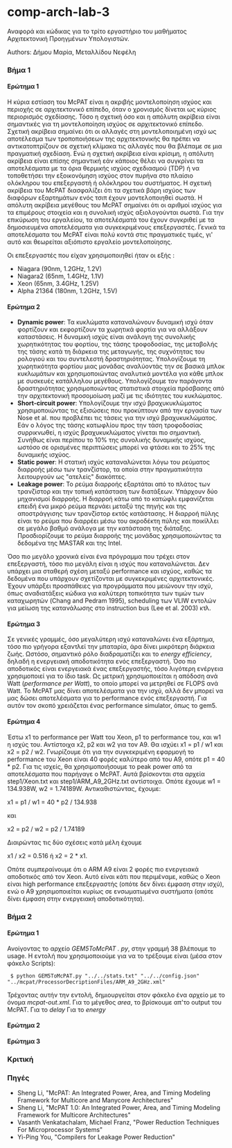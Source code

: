 

# comp-arch-lab-3
Αναφορά και κώδικας για το τρίτο εργαστήριο του μαθήματος Αρχιτεκτονική Προηγμένων Υπολογιστών.

Authors: Δήμου Μαρία, Μεταλλίδου Νεφέλη

### Βήμα 1

#### Ερώτημα 1

Η κύρια εστίαση του McPAT είναι η ακριβής μοντελοποίηση ισχύος και περιοχής σε αρχιτεκτονικό επίπεδο, όταν ο χρονισμός δίνεται ως κύριος περιορισμός σχεδίασης. Τόσο η σχετική όσο και η απόλυτη ακρίβεια είναι σημαντικές για τη μοντελοποίηση ισχύος σε αρχιτεκτονικό επίπεδο. Σχετική ακρίβεια σημαίνει ότι οι αλλαγές στη μοντελοποιημένη ισχύ ως αποτέλεσμα των τροποποιήσεων της αρχιτεκτονικής θα πρέπει να αντικατοπτρίζουν σε σχετική κλίμακα τις αλλαγές που θα βλέπαμε σε μια πραγματική σχεδίαση. Ενώ η σχετική ακρίβεια είναι κρίσιμη, η απόλυτη ακρίβεια είναι επίσης σημαντική εάν κάποιος θέλει να συγκρίνει τα αποτελέσματα με τα όρια θερμικής ισχύος σχεδιασμού (TDP) ή να τοποθετήσει την εξοικονόμηση ισχύος στον πυρήνα στο πλαίσιο ολόκληρου του επεξεργαστή ή ολόκληρου του συστήματος. Η σχετική ακρίβεια του McPAT διασφαλίζει ότι τα σχετικά βάρη ισχύος των διαφόρων εξαρτημάτων ενός τσιπ έχουν μοντελοποιηθεί σωστά. Η απόλυτη ακρίβεια μεγέθους του McPAT σημαίνει ότι οι αριθμοί ισχύος για τα επιμέρους στοιχεία και η συνολική ισχύς αξιολογούνται σωστά.
Για την επικύρωση του εργαλείου, τα αποτελέσματά του έχουν συγκριθεί με τα δημοσιευμένα αποτελέσματα για συγκεκριμένους επεξεργαστές. Γενικά τα αποτελέσματα του McPAT είναι πολύ κοντά στις πραγματικές τιμές, γι' αυτό και θεωρείται αξιόπιστο εργαλείο μοντελοποίησης.

Οι επεξεργαστές που είχαν χρησιμοποιηθεί ήταν οι εξής :
* Niagara (90nm, 1.2GHz, 1.2V)
* Niagara2 (65nm, 1.4GHz, 1.1V)
* Xeon (65nm, 3.4GHz, 1.25V)
* Alpha 21364 (180nm, 1.2GHz, 1.5V)

#### Ερώτημα 2
* **Dynamic power**: Τα κυκλώματα καταναλώνουν δυναμική ισχύ όταν φορτίζουν και εκφορτίζουν τα χωρητικά φορτία για να αλλάξουν καταστάσεις. Η δυναμική ισχύς είναι ανάλογη της συνολικής χωρητικότητας του φορτίου, της τάσης τροφοδοσίας, της μεταβολής της τάσης κατά τη διάρκεια της μεταγωγής, της συχνότητας του ρολογιού και του συντελεστή δραστηριότητας. Υπολογίζουμε τη χωρητικότητα φορτίου μιας μονάδας αναλύοντάς την σε βασικά μπλοκ κυκλωμάτων και χρησιμοποιώντας αναλυτικά μοντέλα για κάθε μπλοκ με συσκευές κατάλληλου μεγέθους. Υπολογίζουμε τον παράγοντα δραστηριότητας χρησιμοποιώντας στατιστικά στοιχεία πρόσβασης από την αρχιτεκτονική προσομοίωση μαζί με τις ιδιότητες του κυκλώματος.
* **Short-circuit power**: Υπολογίζουμε την ισχύ βραχυκυκλώματος χρησιμοποιώντας τις εξισώσεις που προκύπτουν από την εργασία των Nose et al. που προβλέπει τις τάσεις για την ισχύ βραχυκυκλώματος. Εάν ο λόγος της τάσης κατωφλίου προς την τάση τροφοδοσίας συρρικνωθεί, η ισχύς βραχυκυκλώματος γίνεται πιο σημαντική. Συνήθως είναι περίπου το 10% της συνολικής δυναμικής ισχύος, ωστόσο σε ορισμένες περιπτώσεις μπορεί να φτάσει και το 25% της δυναμικής ισχύος.
* **Static power**: Η στατική ισχύς καταναλώνεται λόγω του ρεύματος διαρροής μέσω των τρανζίστορ, τα οποία στην πραγματικότητα λειτουργούν ως "ατελείς" διακόπτες.
* **Leakage power**: Το ρεύμα διαρροής εξαρτάται από το πλάτος των τρανζίστορ και την τοπική κατάσταση των διατάξεων. Υπάρχουν δύο μηχανισμοί διαρροής. Η διαρροή κάτω από το κατώφλι εμφανίζεται επειδή ένα μικρό ρεύμα περνάει μεταξύ της πηγής και της αποστράγγισης των τρανζίστορ εκτός κατάστασης. Η διαρροή πύλης είναι το ρεύμα που διαρρέει μέσω του ακροδέκτη πύλης και ποικίλλει σε μεγάλο βαθμό ανάλογα με την κατάσταση της διάταξης. Προσδιορίζουμε το ρεύμα διαρροής της μονάδας χρησιμοποιώντας τα δεδομένα της MASTAR και της Intel.

Όσο πιο μεγάλο χρονικά είναι ένα πρόγραμμα που τρέχει στον επεξεργαστή, τόσο πιο μεγάλη είναι η ισχύς που καταναλώνεται. Δεν υπάρχει μια σταθερή σχέση μεταξύ performance και ισχύος, καθώς τα δεδομένα που υπάρχουν σχετίζονται με συγκεκριμένες αρχιτεκτονικές.
Έχουν υπάρξει προσπάθειες για προγράμματα που μειώνουν την ισχύ, όπως αναδιατάξεις κώδικα για καλύτερη τοπικότητα των τιμών των καταχωρητών (Chang and Pedram 1995), scheduling των VLIW εντολών για μείωση της κατανάλωσης στο instruction bus (Lee et al. 2003) κτλ. 

#### Ερώτημα 3
Σε γενικές γραμμές, όσο μεγαλύτερη ισχύ καταναλώνει ένα εξάρτημα, τόσο πιο γρήγορα εξαντλεί την μπαταρία, άρα δίνει μικρότερη διάρκεια ζωής. Ωστόσο, σημαντικό ρόλο διαδραματίζει και το *energy efficiency*, δηλαδή η ενεργειακή αποδοτικότητα ενός επεξεργαστή. Όσο πιο αποδοτικός είναι ενεργειακά ένας επεξεργαστής, τόσο λιγότερη ενέργεια χρησιμοποιεί για το ίδιο task. Ως μετρική χρησιμοποιείται η απόδοση ανά Watt (*performance per Watt*), το οποίο μπορεί να μετρηθεί σε FLOPS ανά Watt. 
Το McPAT μας δίνει αποτελέσματα για την ισχύ, αλλά δεν μπορεί να μας δώσει αποτελέσματα για το performance ενός επεξεργαστή. Για αυτόν τον σκοπό χρειάζεται ένας performance simulator, όπως το gem5.

#### Ερώτημα 4
Έστω x1 το performance per Watt του Xeon,  p1 το performance του, και w1 η ισχύς του. Αντίστοιχα x2, p2 και w2 για τον A9. Θα ισχύει x1 = p1 / w1 και x2 = p2 / w2.
Γνωρίζουμε ότι για την συγκεκριμένη εφαρμογή το performance του Xeon είναι 40 φορές καλύτερο από του Α9, οπότε p1 = 40 * p2. Για τις ισχείς, θα χρησιμοποιήσουμε το peak power από τα αποτελέσματα που παρήγαγε ο McPAT. Αυτά βρίσκονται στα αρχεία step1/Xeon.txt και step1/ARM_A9_2GHz.txt αντίστοιχα. Οπότε έχουμε w1 = 134.938W, w2 = 1.74189W.
Αντικαθιστώντας, έχουμε: 

x1 = p1 / w1 = 40 * p2 / 134.938

και

x2 = p2 / w2 = p2 / 1.74189

Διαιρώντας τις δύο σχέσεις κατά μέλη έχουμε 

x1 / x2 = 0.516  ή  x2 = 2 * x1.

Οπότε συμπεραίνουμε ότι ο ARM A9 είναι 2 φορές πιο ενεργειακά αποδοτικός από τον Xeon. 
Αυτό είναι κάτι που περιμέναμε, καθώς ο Xeon είναι high performance επεξεργαστής (οπότε δεν δίνει έμφαση στην ισχύ), ενώ ο Α9 χρησιμοποιείται κυρίως σε ενσωματωμένα συστήματα (οπότε δίνει έμφαση στην ενεργειακή αποδοτικότητα).

### Βήμα 2

#### Ερώτημα 1
Ανοίγοντας το αρχείο *GEM5ToMcPAT . py*, στην γραμμή 38 βλέπουμε το usage. Η εντολή που χρησιμοποιούμε για να το τρέξουμε είναι (μέσα στον φάκελο Scripts):

	 $ python GEM5ToMcPAT.py "../../stats.txt" "../../config.json" "../mcpat/ProcessorDecriptionFiles/ARM_A9_2GHz.xml"
	 
 Τρέχοντας αυτήν την εντολή, δημιουργείται στον φάκελο ένα αρχείο με το όνομα *mcpat-out.xml*. 
 Για το μέγεθος *area*, το βρίσκουμε απ'το output του McPAT.
 Για το *delay*
 Για το *energy*
 

#### Ερώτημα 2

#### Ερώτημα 3

### Κριτική

### Πηγές
* Sheng Li, "McPAT: An Integrated Power, Area, and Timing Modeling Framework for Multicore and Manycore Architectures"
* Sheng Li, "McPAT 1.0: An Integrated Power, Area, and Timing Modeling Framework for Multicore Architectures"
* Vasanth Venkatachalam, Michael Franz, "Power Reduction Techniques For Microprocessor Systems"
* Yi-Ping You, "Compilers for Leakage Power Reduction"
